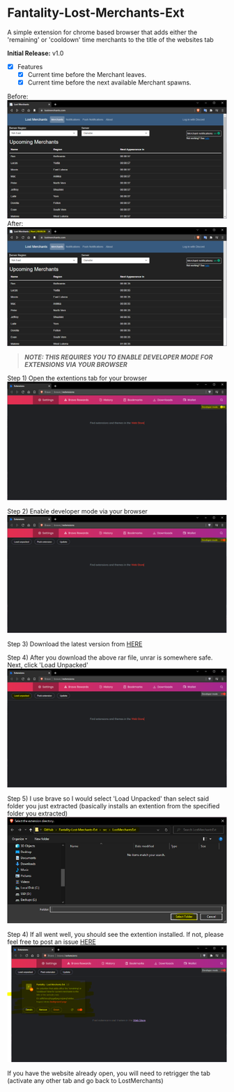 # Fantality-Lost-Merchants-Ext
A simple extension for chrome based browser that adds either the 'remaining' or 'cooldown' time merchants to the title of the websites tab

**Initial Release:** v1.0
- [x] Features
	- [x] Current time before the Merchant leaves.
	- [x] Current time before the next available Merchant spawns.

Before:
![](https://github.com/Twigzie/Fantality-Lost-Merchants-Ext/blob/main/images/example_1.PNG)
After:
![](https://github.com/Twigzie/Fantality-Lost-Merchants-Ext/blob/main/images/example_2.PNG)

>***NOTE: THIS REQUIRES YOU TO ENABLE DEVELOPER MODE FOR EXTENSIONS VIA YOUR BROWSER***

Step 1) Open the extentions tab for your browser
![](https://github.com/Twigzie/Fantality-Lost-Merchants-Ext/blob/main/images/step_1.PNG)

Step 2) Enable developer mode via your browser
![](https://github.com/Twigzie/Fantality-Lost-Merchants-Ext/blob/main/images/step_2.PNG)

Step 3) Download the latest version from [HERE](https://github.com/Twigzie/Fantality-Lost-Merchants-Ext/releases)

Step 4) After you download the above rar file, unrar is somewhere safe. Next, click 'Load Unpacked'
![](https://github.com/Twigzie/Fantality-Lost-Merchants-Ext/blob/main/images/step_3.PNG)

Step 5) I use brave so I would select 'Load Unpacked' than select said folder you just extracted (basically installs an extention from the specified folder you extracted)
![](https://github.com/Twigzie/Fantality-Lost-Merchants-Ext/blob/main/images/step_4.PNG)

Step 4) If all went well, you should see the extention installed. If not, please feel free to post an issue [HERE](https://github.com/Twigzie/Fantality-Infinite-Kiwi/issues)
![](https://github.com/Twigzie/Fantality-Lost-Merchants-Ext/blob/main/images/step_5.PNG)

If you have the website already open, you will need to retrigger the tab (activate any other tab and go back to LostMerchants)
